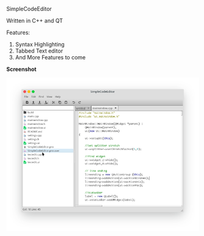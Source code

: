 SimpleCodeEditor

Written in C++ and QT

Features:
	<ol>
		<li>Syntax Highlighting</li>
		<li>Tabbed Text editor</li>
		<li>And More Features to come</li>
	</ol>

<b>Screenshot</b>
<p align="center">
	<img src="./Screenshot/screenshot1.png" title="SimpleCodeEditor">
</p>